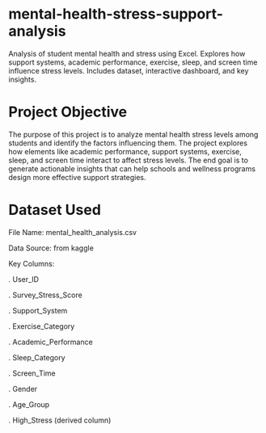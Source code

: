 # mental-health-stress-support-analysis
Analysis of student mental health and stress using Excel. Explores how support systems, academic performance, exercise, sleep, and screen time influence stress levels. Includes dataset, interactive dashboard, and key insights.

# Project Objective

The purpose of this project is to analyze mental health stress levels among students and identify the factors influencing them. The project explores how elements like academic performance, support systems, exercise, sleep, and screen time interact to affect stress levels.
The end goal is to generate actionable insights that can help schools and wellness programs design more effective support strategies.

# Dataset Used

File Name: mental_health_analysis.csv

Data Source: from kaggle

Key Columns:

. User_ID

. Survey_Stress_Score

. Support_System

. Exercise_Category

. Academic_Performance

. Sleep_Category

. Screen_Time

. Gender

. Age_Group

. High_Stress (derived column)
